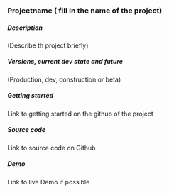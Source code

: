 



### Projectname ( fill in the name of the project)




##### Description
(Describe th project briefly)




##### Versions, current dev state and future

(Production, dev, construction or beta)







##### Getting started
Link to getting started on the github of the project






##### Source code
Link to source code on Github



##### Demo
Link to live Demo if possible
